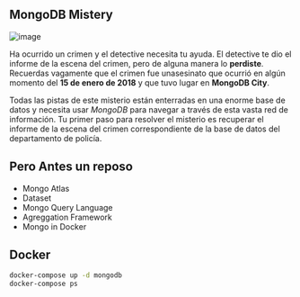 ## MongoDB Mistery

![image](https://user-images.githubusercontent.com/7611944/211907905-a1375013-99cf-4b54-9f07-3621820edb8d.png)


Ha ocurrido un crimen y el detective necesita tu ayuda. El detective te dio el informe de la escena del crimen, pero de alguna manera lo **perdiste**. Recuerdas vagamente que el crimen fue un ​asesinato​ que ocurrió en algún momento del **15 de enero de 2018** y que tuvo lugar en **MongoDB City**.

Todas las pistas de este misterio están enterradas en una enorme base de datos y necesita usar *MongoDB* para navegar a través de esta vasta red de información. Tu primer paso para resolver el misterio es recuperar el informe de la escena del crimen correspondiente de la base de datos del departamento de policía.

## Pero Antes un reposo

- Mongo Atlas
- Dataset
- Mongo Query Language
- Agreggation Framework
- Mongo in Docker

## Docker

```bash
docker-compose up -d mongodb
docker-compose ps
```

